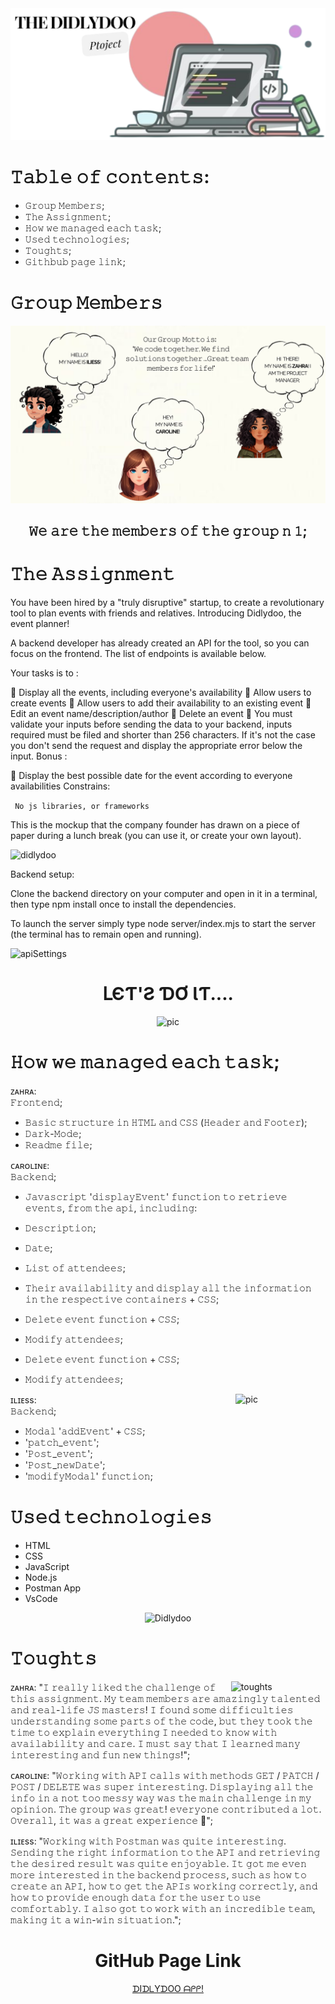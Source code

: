 
<div align="center"><img  alt="header" src="assets/images/header.png"></img></div>
  
# 𝚃𝚊𝚋𝚕𝚎 𝚘𝚏 𝚌𝚘𝚗𝚝𝚎𝚗𝚝𝚜:
* 𝙶𝚛𝚘𝚞𝚙 𝙼𝚎𝚖𝚋𝚎𝚛𝚜;
* 𝚃𝚑𝚎 𝙰𝚜𝚜𝚒𝚐𝚗𝚖𝚎𝚗𝚝;
* 𝙷𝚘𝚠 𝚠𝚎 𝚖𝚊𝚗𝚊𝚐𝚎𝚍 𝚎𝚊𝚌𝚑 𝚝𝚊𝚜𝚔;
* 𝚄𝚜𝚎𝚍 𝚝𝚎𝚌𝚑𝚗𝚘𝚕𝚘𝚐𝚒𝚎𝚜;
* 𝚃𝚘𝚞𝚐𝚑𝚝𝚜;
* 𝙶𝚒𝚝𝚑𝚋𝚞𝚋 𝚙𝚊𝚐𝚎 𝚕𝚒𝚗𝚔;

# 𝙶𝚛𝚘𝚞𝚙 𝙼𝚎𝚖𝚋𝚎𝚛𝚜

![groupMembers](<assets/images/groupmembers.png>)

<div align="center"> 
  
  ##  𝚆𝚎 𝚊𝚛𝚎 𝚝𝚑𝚎 𝚖𝚎𝚖𝚋𝚎𝚛𝚜 𝚘𝚏 𝚝𝚑𝚎 𝚐𝚛𝚘𝚞𝚙 𝚗 𝟷; 
  
</div>

# 𝚃𝚑𝚎 𝙰𝚜𝚜𝚒𝚐𝚗𝚖𝚎𝚗𝚝
You have been hired by a "truly disruptive" startup, to create a revolutionary tool to plan events with friends and relatives. Introducing Didlydoo, the event planner!

A backend developer has already created an API for the tool, so you can focus on the frontend. The list of endpoints is available below.

Your tasks is to :

🌱 Display all the events, including everyone's availability
🌱 Allow users to create events
🌱 Allow users to add their availability to an existing event
🌱 Edit an event name/description/author
🌱 Delete an event
🌱 You must validate your inputs before sending the data to your backend, inputs required must be filed and shorter than 256 characters. If it's not the case you don't send the request and display the appropriate error below the input.
Bonus :

🌼 Display the best possible date for the event according to everyone availabilities
Constrains:

``` No js libraries, or frameworks```

This is the mockup that the company founder has drawn on a piece of paper during a lunch break (you can use it, or create your own layout).

 <img width="30%" alt="didlydoo" src="assets/images/didlydoo.png"></img>

Backend setup:

Clone the backend directory on your computer and open in it in a terminal, then type npm install once to install the dependencies.

To launch the server simply type node server/index.mjs to start the server (the terminal has to remain open and running).

![apiSettings](assets/images/apiSettings.png)

<div align="center"> 
  
# ԼЄƬ'Ƨ ƊƠ ƖƬ....

<img width="45%"  alt="pic" src="assets/images/coding.gif"></img>
</div>

# 𝙷𝚘𝚠 𝚠𝚎 𝚖𝚊𝚗𝚊𝚐𝚎𝚍 𝚎𝚊𝚌𝚑 𝚝𝚊𝚜𝚔;

ᴢᴀʜʀᴀ: <br>
𝙵𝚛𝚘𝚗𝚝𝚎𝚗𝚍;
  * 𝙱𝚊𝚜𝚒𝚌  𝚜𝚝𝚛𝚞𝚌𝚝𝚞𝚛𝚎 𝚒𝚗 𝙷𝚃𝙼𝙻 𝚊𝚗𝚍 𝙲𝚂𝚂 (𝙷𝚎𝚊𝚍𝚎𝚛 𝚊𝚗𝚍 𝙵𝚘𝚘𝚝𝚎𝚛);
  * 𝙳𝚊𝚛𝚔-𝙼𝚘𝚍𝚎;
  * 𝚁𝚎𝚊𝚍𝚖𝚎 𝚏𝚒𝚕𝚎;
    

ᴄᴀʀᴏʟɪɴᴇ: <br>
𝙱𝚊𝚌𝚔𝚎𝚗𝚍;
* 𝙹𝚊𝚟𝚊𝚜𝚌𝚛𝚒𝚙𝚝 '𝚍𝚒𝚜𝚙𝚕𝚊𝚢𝙴𝚟𝚎𝚗𝚝' 𝚏𝚞𝚗𝚌𝚝𝚒𝚘𝚗 𝚝𝚘 𝚛𝚎𝚝𝚛𝚒𝚎𝚟𝚎 𝚎𝚟𝚎𝚗𝚝𝚜, 𝚏𝚛𝚘𝚖 𝚝𝚑𝚎 𝚊𝚙𝚒, 𝚒𝚗𝚌𝚕𝚞𝚍𝚒𝚗𝚐:
* 𝙳𝚎𝚜𝚌𝚛𝚒𝚙𝚝𝚒𝚘𝚗;
* 𝙳𝚊𝚝𝚎;
* 𝙻𝚒𝚜𝚝 𝚘𝚏 𝚊𝚝𝚝𝚎𝚗𝚍𝚎𝚎𝚜;
* 𝚃𝚑𝚎𝚒𝚛 𝚊𝚟𝚊𝚒𝚕𝚊𝚋𝚒𝚕𝚒𝚝𝚢 𝚊𝚗𝚍 𝚍𝚒𝚜𝚙𝚕𝚊𝚢 𝚊𝚕𝚕 𝚝𝚑𝚎 𝚒𝚗𝚏𝚘𝚛𝚖𝚊𝚝𝚒𝚘𝚗 𝚒𝚗 𝚝𝚑𝚎 𝚛𝚎𝚜𝚙𝚎𝚌𝚝𝚒𝚟𝚎 𝚌𝚘𝚗𝚝𝚊𝚒𝚗𝚎𝚛𝚜 + 𝙲𝚂𝚂;
* 𝙳𝚎𝚕𝚎𝚝𝚎 𝚎𝚟𝚎𝚗𝚝 𝚏𝚞𝚗𝚌𝚝𝚒𝚘𝚗 + 𝙲𝚂𝚂;
* 𝙼𝚘𝚍𝚒𝚏𝚢 𝚊𝚝𝚝𝚎𝚗𝚍𝚎𝚎𝚜;
* 𝙳𝚎𝚕𝚎𝚝𝚎 𝚎𝚟𝚎𝚗𝚝 𝚏𝚞𝚗𝚌𝚝𝚒𝚘𝚗 + 𝙲𝚂𝚂;
* 𝙼𝚘𝚍𝚒𝚏𝚢 𝚊𝚝𝚝𝚎𝚗𝚍𝚎𝚎𝚜;
  
  <img align="right" width="30%" alt="pic" src="assets/images/programmer1.png"></img>

ɪʟɪᴇss: <br>
𝙱𝚊𝚌𝚔𝚎𝚗𝚍;
*  𝙼𝚘𝚍𝚊𝚕 '𝚊𝚍𝚍𝙴𝚟𝚎𝚗𝚝' + 𝙲𝚂𝚂;
* '𝚙𝚊𝚝𝚌𝚑_𝚎𝚟𝚎𝚗𝚝';
* '𝙿𝚘𝚜𝚝_𝚎𝚟𝚎𝚗𝚝';
* '𝙿𝚘𝚜𝚝_𝚗𝚎𝚠𝙳𝚊𝚝𝚎';
* '𝚖𝚘𝚍𝚒𝚏𝚢𝙼𝚘𝚍𝚊𝚕' 𝚏𝚞𝚗𝚌𝚝𝚒𝚘𝚗;

# 𝚄𝚜𝚎𝚍 𝚝𝚎𝚌𝚑𝚗𝚘𝚕𝚘𝚐𝚒𝚎𝚜
* HTML
* CSS
* JavaScript
* Node.js
* Postman App
* VsCode

  
<div align="center"> 

![Didlydoo](https://github-readme-stats.vercel.app/api/top-langs/?username=zaraana&hide=other&langs_count=10&layout=compact&exclude_repo=Didlydoo-App)

</div>

# 𝚃𝚘𝚞𝚐𝚑𝚝𝚜

<img align="right" width="30%" alt="toughts" src="assets/images/gif.gif"></img>

ᴢᴀʜʀᴀ: "𝙸 𝚛𝚎𝚊𝚕𝚕𝚢 𝚕𝚒𝚔𝚎𝚍 𝚝𝚑𝚎 𝚌𝚑𝚊𝚕𝚕𝚎𝚗𝚐𝚎 𝚘𝚏 𝚝𝚑𝚒𝚜 𝚊𝚜𝚜𝚒𝚐𝚗𝚖𝚎𝚗𝚝. 𝙼𝚢 𝚝𝚎𝚊𝚖 𝚖𝚎𝚖𝚋𝚎𝚛𝚜 𝚊𝚛𝚎 𝚊𝚖𝚊𝚣𝚒𝚗𝚐𝚕𝚢 𝚝𝚊𝚕𝚎𝚗𝚝𝚎𝚍 𝚊𝚗𝚍 𝚛𝚎𝚊𝚕-𝚕𝚒𝚏𝚎 𝙹𝚂 𝚖𝚊𝚜𝚝𝚎𝚛𝚜! 
𝙸 𝚏𝚘𝚞𝚗𝚍 𝚜𝚘𝚖𝚎 𝚍𝚒𝚏𝚏𝚒𝚌𝚞𝚕𝚝𝚒𝚎𝚜 𝚞𝚗𝚍𝚎𝚛𝚜𝚝𝚊𝚗𝚍𝚒𝚗𝚐 𝚜𝚘𝚖𝚎 𝚙𝚊𝚛𝚝𝚜 𝚘𝚏 𝚝𝚑𝚎 𝚌𝚘𝚍𝚎, 𝚋𝚞𝚝 𝚝𝚑𝚎𝚢 𝚝𝚘𝚘𝚔 𝚝𝚑𝚎 𝚝𝚒𝚖𝚎 𝚝𝚘 𝚎𝚡𝚙𝚕𝚊𝚒𝚗 𝚎𝚟𝚎𝚛𝚢𝚝𝚑𝚒𝚗𝚐 𝙸 𝚗𝚎𝚎𝚍𝚎𝚍 𝚝𝚘 𝚔𝚗𝚘𝚠 𝚠𝚒𝚝𝚑 𝚊𝚟𝚊𝚒𝚕𝚊𝚋𝚒𝚕𝚒𝚝𝚢 𝚊𝚗𝚍 𝚌𝚊𝚛𝚎. 
𝙸 𝚖𝚞𝚜𝚝 𝚜𝚊𝚢 𝚝𝚑𝚊𝚝 𝙸 𝚕𝚎𝚊𝚛𝚗𝚎𝚍 𝚖𝚊𝚗𝚢 𝚒𝚗𝚝𝚎𝚛𝚎𝚜𝚝𝚒𝚗𝚐 𝚊𝚗𝚍 𝚏𝚞𝚗 𝚗𝚎𝚠 𝚝𝚑𝚒𝚗𝚐𝚜!";

ᴄᴀʀᴏʟɪɴᴇ: "𝚆𝚘𝚛𝚔𝚒𝚗𝚐 𝚠𝚒𝚝𝚑 𝙰𝙿𝙸 𝚌𝚊𝚕𝚕𝚜 𝚠𝚒𝚝𝚑 𝚖𝚎𝚝𝚑𝚘𝚍𝚜 𝙶𝙴𝚃 / 𝙿𝙰𝚃𝙲𝙷 / 𝙿𝙾𝚂𝚃 / 𝙳𝙴𝙻𝙴𝚃𝙴 𝚠𝚊𝚜 𝚜𝚞𝚙𝚎𝚛 𝚒𝚗𝚝𝚎𝚛𝚎𝚜𝚝𝚒𝚗𝚐. 
𝙳𝚒𝚜𝚙𝚕𝚊𝚢𝚒𝚗𝚐 𝚊𝚕𝚕 𝚝𝚑𝚎 𝚒𝚗𝚏𝚘 𝚒𝚗 𝚊 𝚗𝚘𝚝 𝚝𝚘𝚘 𝚖𝚎𝚜𝚜𝚢 𝚠𝚊𝚢 𝚠𝚊𝚜 𝚝𝚑𝚎 𝚖𝚊𝚒𝚗 𝚌𝚑𝚊𝚕𝚕𝚎𝚗𝚐𝚎 𝚒𝚗 𝚖𝚢 𝚘𝚙𝚒𝚗𝚒𝚘𝚗. 
𝚃𝚑𝚎 𝚐𝚛𝚘𝚞𝚙 𝚠𝚊𝚜 𝚐𝚛𝚎𝚊𝚝! 𝚎𝚟𝚎𝚛𝚢𝚘𝚗𝚎 𝚌𝚘𝚗𝚝𝚛𝚒𝚋𝚞𝚝𝚎𝚍 𝚊 𝚕𝚘𝚝. 𝙾𝚟𝚎𝚛𝚊𝚕𝚕, 𝚒𝚝 𝚠𝚊𝚜 𝚊 𝚐𝚛𝚎𝚊𝚝 𝚎𝚡𝚙𝚎𝚛𝚒𝚎𝚗𝚌𝚎 🙂";

ɪʟɪᴇss: "𝚆𝚘𝚛𝚔𝚒𝚗𝚐 𝚠𝚒𝚝𝚑 𝙿𝚘𝚜𝚝𝚖𝚊𝚗 𝚠𝚊𝚜 𝚚𝚞𝚒𝚝𝚎 𝚒𝚗𝚝𝚎𝚛𝚎𝚜𝚝𝚒𝚗𝚐. 𝚂𝚎𝚗𝚍𝚒𝚗𝚐 𝚝𝚑𝚎 𝚛𝚒𝚐𝚑𝚝 𝚒𝚗𝚏𝚘𝚛𝚖𝚊𝚝𝚒𝚘𝚗 𝚝𝚘 𝚝𝚑𝚎 𝙰𝙿𝙸 𝚊𝚗𝚍 𝚛𝚎𝚝𝚛𝚒𝚎𝚟𝚒𝚗𝚐 𝚝𝚑𝚎 𝚍𝚎𝚜𝚒𝚛𝚎𝚍 𝚛𝚎𝚜𝚞𝚕𝚝 𝚠𝚊𝚜 𝚚𝚞𝚒𝚝𝚎 𝚎𝚗𝚓𝚘𝚢𝚊𝚋𝚕𝚎.
𝙸𝚝 𝚐𝚘𝚝 𝚖𝚎 𝚎𝚟𝚎𝚗 𝚖𝚘𝚛𝚎 𝚒𝚗𝚝𝚎𝚛𝚎𝚜𝚝𝚎𝚍 𝚒𝚗 𝚝𝚑𝚎 𝚋𝚊𝚌𝚔𝚎𝚗𝚍 𝚙𝚛𝚘𝚌𝚎𝚜𝚜, 𝚜𝚞𝚌𝚑 𝚊𝚜 𝚑𝚘𝚠 𝚝𝚘 𝚌𝚛𝚎𝚊𝚝𝚎 𝚊𝚗 𝙰𝙿𝙸, 𝚑𝚘𝚠 𝚝𝚘 𝚐𝚎𝚝 𝚝𝚑𝚎 𝙰𝙿𝙸𝚜 𝚠𝚘𝚛𝚔𝚒𝚗𝚐 𝚌𝚘𝚛𝚛𝚎𝚌𝚝𝚕𝚢, 
𝚊𝚗𝚍 𝚑𝚘𝚠 𝚝𝚘 𝚙𝚛𝚘𝚟𝚒𝚍𝚎 𝚎𝚗𝚘𝚞𝚐𝚑 𝚍𝚊𝚝𝚊 𝚏𝚘𝚛 𝚝𝚑𝚎 𝚞𝚜𝚎𝚛 𝚝𝚘 𝚞𝚜𝚎 𝚌𝚘𝚖𝚏𝚘𝚛𝚝𝚊𝚋𝚕𝚢. 𝙸 𝚊𝚕𝚜𝚘 𝚐𝚘𝚝 𝚝𝚘 𝚠𝚘𝚛𝚔 𝚠𝚒𝚝𝚑 𝚊𝚗 𝚒𝚗𝚌𝚛𝚎𝚍𝚒𝚋𝚕𝚎 𝚝𝚎𝚊𝚖, 𝚖𝚊𝚔𝚒𝚗𝚐 𝚒𝚝 𝚊 𝚠𝚒𝚗-𝚠𝚒𝚗 𝚜𝚒𝚝𝚞𝚊𝚝𝚒𝚘𝚗."; 

<div align="center">  
  
# GitHub Page Link
  
[ᗪIᗪᒪYᗪOO ᗩᑭᑭ!](https://zaraana.github.io/Didlydoo-App/)
